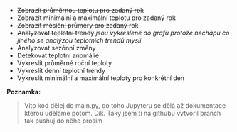 - ~~Zobrazit průměrnou teplotu pro zadaný rok~~
- ~~Zobrazit minimální a maximální teplotu pro zadaný rok~~
- ~~Zobrazit měsíční průměry pro zadaný rok~~
- ~~Analyzovat teplotní trendy~~ *jsou vykreslené do grafu protože nechápu co jiného se analýzou teplotních trendů myslí*
- Analyzovat sezónní změny
- Detekovat teplotní anomálie
- Vykreslit průměrné roční teploty
- Vykreslit denní teplotní trendy
- Vykreslit minimální a maximální teploty pro konkrétní den

**Poznamka:**

>Vito kod dělej do main.py, do toho Jupyteru se dělá až dokumentace kterou uděláme potom. Dík. Taky jsem ti na githubu vytvoril branch tak pushuj do něho prosim
